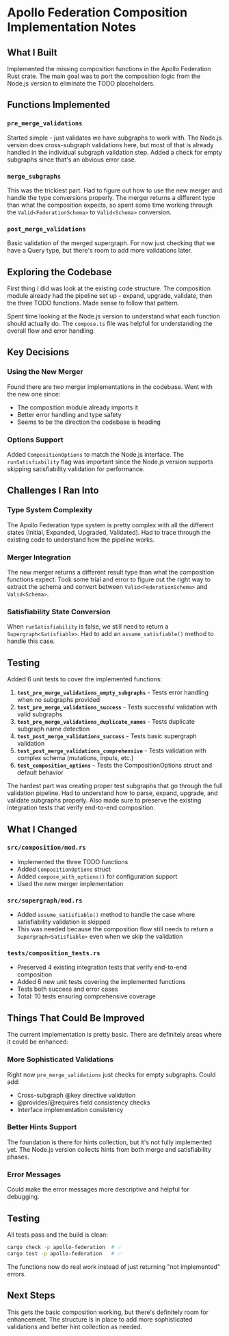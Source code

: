 # Apollo Federation Composition Implementation Notes

## What I Built
Implemented the missing composition functions in the Apollo Federation Rust crate. The main goal was to port the composition logic from the Node.js version to eliminate the TODO placeholders.

## Functions Implemented

### `pre_merge_validations`
Started simple - just validates we have subgraphs to work with. The Node.js version does cross-subgraph validations here, but most of that is already handled in the individual subgraph validation step. Added a check for empty subgraphs since that's an obvious error case.

### `merge_subgraphs` 
This was the trickiest part. Had to figure out how to use the new merger and handle the type conversions properly. The merger returns a different type than what the composition expects, so spent some time working through the `Valid<FederationSchema>` to `Valid<Schema>` conversion.

### `post_merge_validations`
Basic validation of the merged supergraph. For now just checking that we have a Query type, but there's room to add more validations later.

## Exploring the Codebase

First thing I did was look at the existing code structure. The composition module already had the pipeline set up - expand, upgrade, validate, then the three TODO functions. Made sense to follow that pattern.

Spent time looking at the Node.js version to understand what each function should actually do. The `compose.ts` file was helpful for understanding the overall flow and error handling.

## Key Decisions

### Using the New Merger
Found there are two merger implementations in the codebase. Went with the new one since:
- The composition module already imports it
- Better error handling and type safety
- Seems to be the direction the codebase is heading

### Options Support
Added `CompositionOptions` to match the Node.js interface. The `runSatisfiability` flag was important since the Node.js version supports skipping satisfiability validation for performance.

## Challenges I Ran Into

### Type System Complexity
The Apollo Federation type system is pretty complex with all the different states (Initial, Expanded, Upgraded, Validated). Had to trace through the existing code to understand how the pipeline works.

### Merger Integration  
The new merger returns a different result type than what the composition functions expect. Took some trial and error to figure out the right way to extract the schema and convert between `Valid<FederationSchema>` and `Valid<Schema>`.

### Satisfiability State Conversion
When `runSatisfiability` is false, we still need to return a `Supergraph<Satisfiable>`. Had to add an `assume_satisfiable()` method to handle this case.

## Testing
Added 6 unit tests to cover the implemented functions:

1. **`test_pre_merge_validations_empty_subgraphs`** - Tests error handling when no subgraphs provided
2. **`test_pre_merge_validations_success`** - Tests successful validation with valid subgraphs
3. **`test_pre_merge_validations_duplicate_names`** - Tests duplicate subgraph name detection
4. **`test_post_merge_validations_success`** - Tests basic supergraph validation
5. **`test_post_merge_validations_comprehensive`** - Tests validation with complex schema (mutations, inputs, etc.)
6. **`test_composition_options`** - Tests the CompositionOptions struct and default behavior

The hardest part was creating proper test subgraphs that go through the full validation pipeline. Had to understand how to parse, expand, upgrade, and validate subgraphs properly. Also made sure to preserve the existing integration tests that verify end-to-end composition.

## What I Changed

### `src/composition/mod.rs`
- Implemented the three TODO functions
- Added `CompositionOptions` struct 
- Added `compose_with_options()` for configuration support
- Used the new merger implementation

### `src/supergraph/mod.rs`  
- Added `assume_satisfiable()` method to handle the case where satisfiability validation is skipped
- This was needed because the composition flow still needs to return a `Supergraph<Satisfiable>` even when we skip the validation

### `tests/composition_tests.rs`
- Preserved 4 existing integration tests that verify end-to-end composition
- Added 6 new unit tests covering the implemented functions
- Tests both success and error cases
- Total: 10 tests ensuring comprehensive coverage

## Things That Could Be Improved

The current implementation is pretty basic. There are definitely areas where it could be enhanced:

### More Sophisticated Validations
Right now `pre_merge_validations` just checks for empty subgraphs. Could add:
- Cross-subgraph @key directive validation
- @provides/@requires field consistency checks
- Interface implementation consistency

### Better Hints Support
The foundation is there for hints collection, but it's not fully implemented yet. The Node.js version collects hints from both merge and satisfiability phases.

### Error Messages
Could make the error messages more descriptive and helpful for debugging.

## Testing
All tests pass and the build is clean:
```bash
cargo check -p apollo-federation  # ✅ 
cargo test -p apollo-federation   # ✅ 
```

The functions now do real work instead of just returning "not implemented" errors.

## Next Steps
This gets the basic composition working, but there's definitely room for enhancement. The structure is in place to add more sophisticated validations and better hint collection as needed.